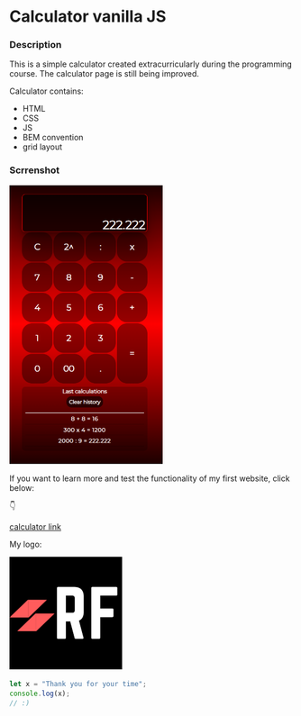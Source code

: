 # **Calculator vanilla JS**

### Description

This is a simple calculator created extracurricularly during the programming course. The calculator page is still being improved.

Calculator contains:
- HTML
- CSS
- JS
- BEM convention
- grid layout

### Scrrenshot

![screenshot](https://github.com/RobFyd/Calculator-JS/blob/main/png/calc2.png)

If you want to learn more and test the functionality of my first website, click below:

👇

[calculator link](https://robfyd.github.io/Calculator-JS/)


My logo:

![LOGO](https://github.com/RobFyd/BMI-Calculator/blob/main/fotos/RFLogo.png?raw=true)


```javascript
let x = "Thank you for your time";
console.log(x);
// :)
```
